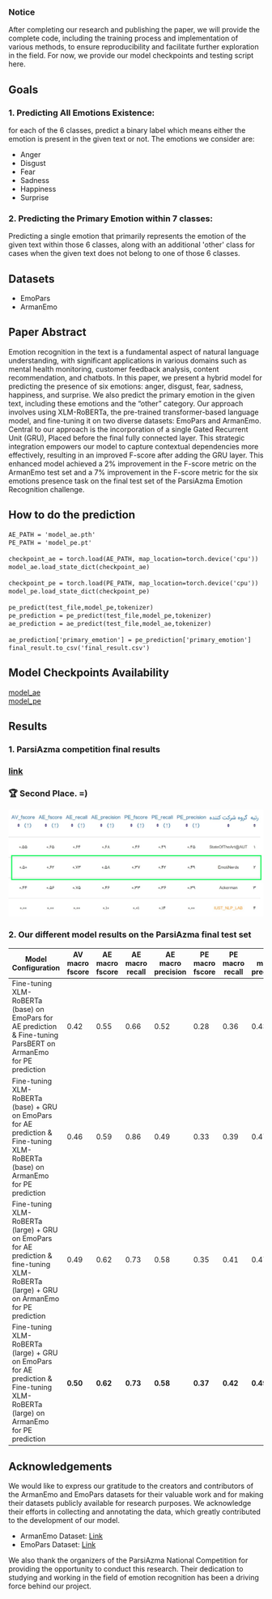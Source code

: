 ### Notice
After completing our research and publishing the paper, we will provide the complete code, including the training process and implementation of various methods, to ensure reproducibility and facilitate further exploration in the field.
For now, we provide our model checkpoints and testing script here.

## Goals

### 1. Predicting All Emotions Existence:
for each of the 6 classes, predict a binary label which means either the emotion is present in the given text or not. 
The emotions we consider are:
 - Anger
 - Disgust
 - Fear
 - Sadness
 - Happiness
 - Surprise

### 2. Predicting the Primary Emotion within 7 classes:
Predicting a single emotion that primarily represents the emotion of the given text within those 6 classes, along with an additional 'other' class for cases when the given text does not belong to one of those 6 classes.

## Datasets
 - EmoPars
 - ArmanEmo

## Paper Abstract
Emotion recognition in the text is a fundamental aspect of natural language understanding, with significant applications in various domains such as mental health monitoring, customer feedback analysis, content recommendation, and chatbots. In this paper, we present a hybrid model for predicting the presence of six emotions: anger, disgust, fear, sadness, happiness, and surprise. We also predict the primary emotion in the given text, including these emotions and the “other” category. Our approach involves using XLM-RoBERTa, the pre-trained transformer-based language model, and fine-tuning it on two diverse datasets: EmoPars and ArmanEmo. Central to our approach is the incorporation of a single Gated Recurrent Unit (GRU), Placed before the final fully connected layer. This strategic integration empowers our model to capture contextual dependencies more effectively, resulting in an improved F-score after adding the GRU layer. This enhanced model achieved a 2% improvement in the F-score metric on the ArmanEmo test set and a 7% improvement in the F-score metric for the six emotions presence task on the final test set of the ParsiAzma Emotion Recognition challenge.

## How to do the prediction
```
AE_PATH = 'model_ae.pth'
PE_PATH = 'model_pe.pt'

checkpoint_ae = torch.load(AE_PATH, map_location=torch.device('cpu'))
model_ae.load_state_dict(checkpoint_ae)

checkpoint_pe = torch.load(PE_PATH, map_location=torch.device('cpu'))
model_pe.load_state_dict(checkpoint_pe)

pe_predict(test_file,model_pe,tokenizer)
pe_prediction = pe_predict(test_file,model_pe,tokenizer)
ae_prediction = ae_predict(test_file,model_ae,tokenizer)

ae_prediction['primary_emotion'] = pe_prediction['primary_emotion']
final_result.to_csv('final_result.csv')

```
## Model Checkpoints Availability
[model_ae](https://drive.google.com/file/d/1mnB7fNxlu-PD1MgCTSCCT_ki7fcX6X9v/view?usp=sharing)
<br>
[model_pe](https://drive.google.com/file/d/1zzm9voS2ILDeux8q32xNMv03pEqN2hkd/view?usp=drivesdk)


## Results
### 1. ParsiAzma competition final results
### [link](https://challenges.parsiazma.ir/web/challenges/challenge-page/24/leaderboard/98)
### 🏆 Second Place. =)
![Result Table](images/ParsiAzma-final-result.jpg)

### 2. Our different model results on the ParsiAzma final test set 
| Model Configuration                                | AV macro fscore | AE macro fscore | AE macro recall | AE macro precision | PE macro fscore | PE macro recall | PE macro precision |
|----------------------------------------------------|-----------|-----------|-----------|-------------|-----------|-----------|-------------|
| Fine-tuning XLM-RoBERTa (base) on EmoPars for AE prediction & Fine-tuning ParsBERT on ArmanEmo for PE prediction | 0.42      | 0.55      | 0.66      | 0.52        | 0.28      | 0.36      | 0.43        |
| Fine-tuning XLM-RoBERTa (base) + GRU on EmoPars for AE prediction & Fine-tuning XLM-RoBERTa (base) on ArmanEmo for PE prediction | 0.46      | 0.59      | 0.86      | 0.49        | 0.33      | 0.39      | 0.47        |
| Fine-tuning XLM-RoBERTa (large) + GRU on EmoPars for AE prediction & fine-tuning XLM-RoBERTa (large) + GRU on ArmanEmo for PE prediction| 0.49      | 0.62      | 0.73      | 0.58        | 0.35      | 0.41      | 0.47        |
| Fine-tuning XLM-RoBERTa (large) + GRU on EmoPars for AE prediction & Fine-tuning XLM-RoBERTa (large) on ArmanEmo for PE prediction| **0.50**      | **0.62**      | **0.73**      | **0.58**        | **0.37**      | **0.42**      | **0.49**        |


## Acknowledgements

We would like to express our gratitude to the creators and contributors of the ArmanEmo and EmoPars datasets for their valuable work and for making their datasets publicly available for research purposes. We acknowledge their efforts in collecting and annotating the data, which greatly contributed to the development of our model.

- ArmanEmo Dataset: [Link](https://github.com/arman-rayan-sharif/arman-text-emotion)
- EmoPars Dataset: [Link](https://github.com/nazaninsbr/Persian-Emotion-Detection)

We also thank the organizers of the ParsiAzma National Competition for providing the opportunity to conduct this research. Their dedication to studying and working in the field of emotion recognition has been a driving force behind our project.
